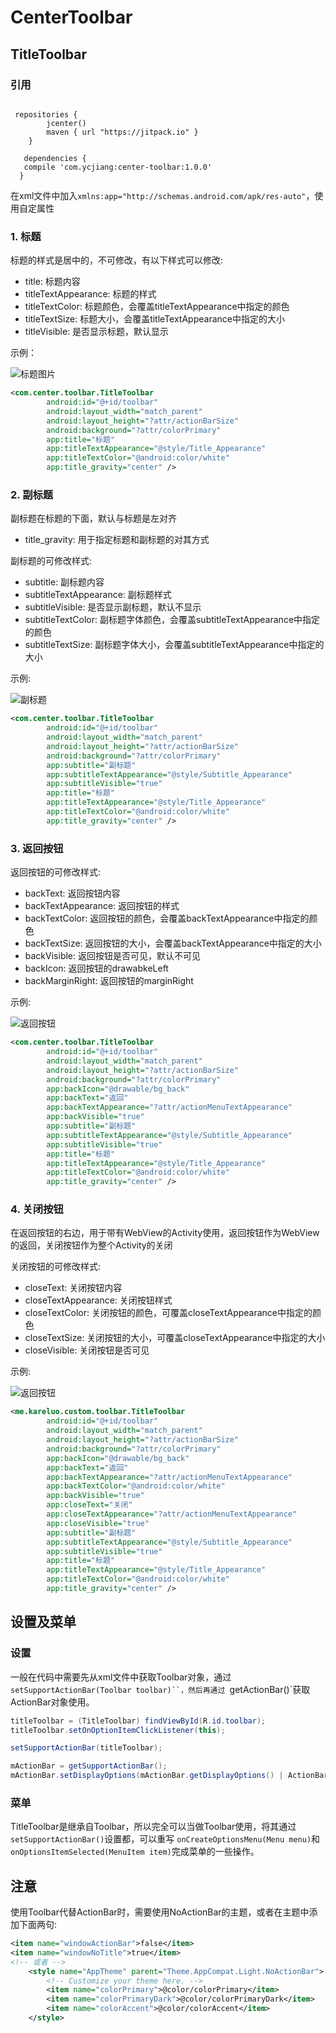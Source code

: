 # CenterToolbar

## TitleToolbar




### 引用
```

 repositories {
        jcenter()
        maven { url "https://jitpack.io" }
    }

   dependencies {
   compile 'com.ycjiang:center-toolbar:1.0.0'
  }

```

在xml文件中加入`xmlns:app="http://schemas.android.com/apk/res-auto"`，使用自定属性

### 1. 标题

标题的样式是居中的，不可修改，有以下样式可以修改:

- title: 标题内容
- titleTextAppearance: 标题的样式
- titleTextColor: 标题颜色，会覆盖titleTextAppearance中指定的颜色
- titleTextSize: 标题大小，会覆盖titleTextAppearance中指定的大小
- titleVisible: 是否显示标题，默认显示

示例：

![标题图片](/test/title.png)

``` xml
<com.center.toolbar.TitleToolbar
        android:id="@+id/toolbar"
        android:layout_width="match_parent"
        android:layout_height="?attr/actionBarSize"
        android:background="?attr/colorPrimary"
        app:title="标题"
        app:titleTextAppearance="@style/Title_Appearance"
        app:titleTextColor="@android:color/white"
        app:title_gravity="center" />
```

### 2. 副标题

副标题在标题的下面，默认与标题是左对齐

- title_gravity: 用于指定标题和副标题的对其方式

副标题的可修改样式:

- subtitle: 副标题内容
- subtitleTextAppearance: 副标题样式
- subtitleVisible: 是否显示副标题，默认不显示
- subtitleTextColor: 副标题字体颜色，会覆盖subtitleTextAppearance中指定的颜色
- subtitleTextSize: 副标题字体大小，会覆盖subtitleTextAppearance中指定的大小

示例:

![副标题](test/subtitle.png)

``` xml
<com.center.toolbar.TitleToolbar
        android:id="@+id/toolbar"
        android:layout_width="match_parent"
        android:layout_height="?attr/actionBarSize"
        android:background="?attr/colorPrimary"
        app:subtitle="副标题"
        app:subtitleTextAppearance="@style/Subtitle_Appearance"
        app:subtitleVisible="true"
        app:title="标题"
        app:titleTextAppearance="@style/Title_Appearance"
        app:titleTextColor="@android:color/white"
        app:title_gravity="center" />
```

### 3. 返回按钮

返回按钮的可修改样式:

- backText: 返回按钮内容
- backTextAppearance: 返回按钮的样式
- backTextColor: 返回按钮的颜色，会覆盖backTextAppearance中指定的颜色
- backTextSize: 返回按钮的大小，会覆盖backTextAppearance中指定的大小
- backVisible: 返回按钮是否可见，默认不可见
- backIcon: 返回按钮的drawabkeLeft
- backMarginRight: 返回按钮的marginRight

示例:

![返回按钮](test/backable.png)

``` xml
<com.center.toolbar.TitleToolbar
        android:id="@+id/toolbar"
        android:layout_width="match_parent"
        android:layout_height="?attr/actionBarSize"
        android:background="?attr/colorPrimary"
        app:backIcon="@drawable/bg_back"
        app:backText="返回"
        app:backTextAppearance="?attr/actionMenuTextAppearance"
        app:backVisible="true"
        app:subtitle="副标题"
        app:subtitleTextAppearance="@style/Subtitle_Appearance"
        app:subtitleVisible="true"
        app:title="标题"
        app:titleTextAppearance="@style/Title_Appearance"
        app:titleTextColor="@android:color/white"
        app:title_gravity="center" />
```

### 4. 关闭按钮

在返回按钮的右边，用于带有WebView的Activity使用，返回按钮作为WebView的返回，关闭按钮作为整个Activity的关闭

关闭按钮的可修改样式:

- closeText: 关闭按钮内容
- closeTextAppearance: 关闭按钮样式
- closeTextColor: 关闭按钮的颜色，可覆盖closeTextAppearance中指定的颜色
- closeTextSize: 关闭按钮的大小，可覆盖closeTextAppearance中指定的大小
- closeVisible: 关闭按钮是否可见

示例:

![返回按钮](test/closeable.png)

``` xml
<me.kareluo.custom.toolbar.TitleToolbar
        android:id="@+id/toolbar"
        android:layout_width="match_parent"
        android:layout_height="?attr/actionBarSize"
        android:background="?attr/colorPrimary"
        app:backIcon="@drawable/bg_back"
        app:backText="返回"
        app:backTextAppearance="?attr/actionMenuTextAppearance"
        app:backTextColor="@android:color/white"
        app:backVisible="true"
        app:closeText="关闭"
        app:closeTextAppearance="?attr/actionMenuTextAppearance"
        app:closeVisible="true"
        app:subtitle="副标题"
        app:subtitleTextAppearance="@style/Subtitle_Appearance"
        app:subtitleVisible="true"
        app:title="标题"
        app:titleTextAppearance="@style/Title_Appearance"
        app:titleTextColor="@android:color/white"
        app:title_gravity="center" />
```

## 设置及菜单

### 设置

一般在代码中需要先从xml文件中获取Toolbar对象，通过`setSupportActionBar(Toolbar toolbar)``，然后再通过
`getActionBar()`获取ActionBar对象使用。

``` java
titleToolbar = (TitleToolbar) findViewById(R.id.toolbar);
titleToolbar.setOnOptionItemClickListener(this);

setSupportActionBar(titleToolbar);

mActionBar = getSupportActionBar();
mActionBar.setDisplayOptions(mActionBar.getDisplayOptions() | ActionBar.DISPLAY_HOME_AS_UP);
```

### 菜单

TitleToolbar是继承自Toolbar，所以完全可以当做Toolbar使用，将其通过`setSupportActionBar()`设置都，可以重写
`onCreateOptionsMenu(Menu menu)`和`onOptionsItemSelected(MenuItem item)`完成菜单的一些操作。

## 注意

使用Toolbar代替ActionBar时，需要使用NoActionBar的主题，或者在主题中添加下面两句:
``` xml
<item name="windowActionBar">false</item>
<item name="windowNoTitle">true</item>
<!-- 或者 -->
    <style name="AppTheme" parent="Theme.AppCompat.Light.NoActionBar">
        <!-- Customize your theme here. -->
        <item name="colorPrimary">@color/colorPrimary</item>
        <item name="colorPrimaryDark">@color/colorPrimaryDark</item>
        <item name="colorAccent">@color/colorAccent</item>
    </style>
```